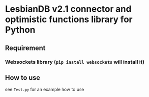# LesbianDB v2.1 connector and optimistic functions library for Python

## Requirement
### Websockets library (```pip install websockets``` will install it)

## How to use
see ```Test.py``` for an example how to use
